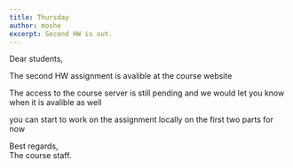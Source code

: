 ```yaml
---
title: Thursday
author: moshe
excerpt: Second HW is out.
---
```


Dear students,

The second HW assignment is avalible at the course website

The access to the course server is still pending and we would let you know when it is avalible as well

you can start to work on the assignment locally on the first two parts for now


Best regards,  
The course staff.

